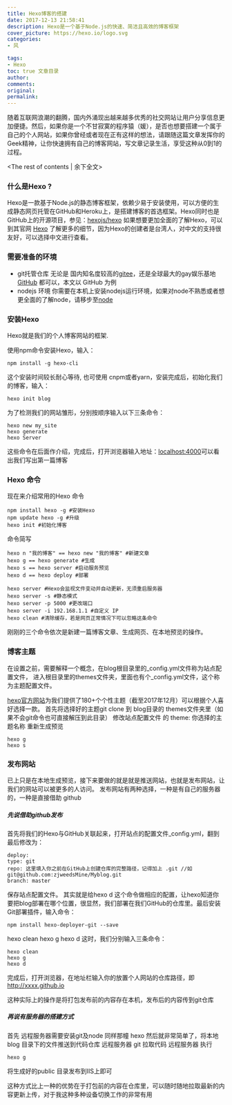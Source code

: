 ```yaml
---
title: Hexo博客的搭建
date: 2017-12-13 21:58:41
description: Hexo是一个基于Node.js的快速、简洁且高效的博客框架
cover_picture: https://hexo.io/logo.svg
categories:
- 风

tags:
- Hexo
toc: true 文章目录
author:
comments:
original:
permalink:
---
```

随着互联网浪潮的翻腾，国内外涌现出越来越多优秀的社交网站让用户分享信息更加便捷。然后，如果你是一个不甘寂寞的程序猿（媛），是否也想要搭建一个属于自己的个人网站，如果你曾经或者现在正有这样的想法，请跟随这篇文章发挥你的Geek精神，让你快速拥有自己的博客网站，写文章记录生活，享受这种从0到1的过程。


<!-- more -->
<The rest of contents | 余下全文>
### 什么是Hexo ?
Hexo是一款基于Node.js的静态博客框架，依赖少易于安装使用，可以方便的生成静态网页托管在GitHub和Heroku上，是搭建博客的首选框架。Hexo同时也是GitHub上的开源项目，参见：[hexojs/hexo](https://github.com/hexojs/hexo) 如果想要更加全面的了解Hexo，可以到其官网 [Hexo](https://hexo.io/zh-cn/index.html) 了解更多的细节，因为Hexo的创建者是台湾人，对中文的支持很友好，可以选择中文进行查看。

### 需要准备的环境
   - git托管仓库
     无论是 国内知名度较高的[gitee](https://gitee.com/)，还是全球最大的gay娱乐基地 [GitHub](https://github.com/)  都可以，本文以 GitHub 为例
   - nodejs 环境
     你需要在本机上安装nodejs运行环境，如果对node不熟悉或者想更全面的了解node，请移步至[node](http://nodejs.cn/)

### 安装Hexo
   Hexo就是我们的个人博客网站的框架.

   使用npm命令安装Hexo，输入：
   ```
   npm install -g hexo-cli

   ```

   这个安装时间较长耐心等待, 也可使用 cnpm或者yarn，安装完成后，初始化我们的博客，输入：

   ```
   hexo init blog
   ```
   为了检测我们的网站雏形，分别按顺序输入以下三条命令：

   ```
   hexo new my_site
   hexo generate
   hexo Server
   ```
   这些命令在后面作介绍，完成后，打开浏览器输入地址：[localhost:4000](https//:localhost:4000)可以看出我们写出第一篇博客

### Hexo 命令

现在来介绍常用的Hexo 命令

```
npm install hexo -g #安装Hexo
npm update hexo -g #升级
hexo init #初始化博客
```

命令简写
```
hexo n "我的博客" == hexo new "我的博客" #新建文章
hexo g == hexo generate #生成
hexo s == hexo server #启动服务预览
hexo d == hexo deploy #部署

hexo server #Hexo会监视文件变动并自动更新，无须重启服务器
hexo server -s #静态模式
hexo server -p 5000 #更改端口
hexo server -i 192.168.1.1 #自定义 IP
hexo clean #清除缓存，若是网页正常情况下可以忽略这条命令
```

刚刚的三个命令依次是新建一篇博客文章、生成网页、在本地预览的操作。

### 博客主题
在设置之前，需要解释一个概念，在blog根目录里的_config.yml文件称为站点配置文件，
进入根目录里的themes文件夹，里面也有个_config.yml文件，这个称为主题配置文件。

[hexo官方网站](https://hexo.io/themes/)为我们提供了180+个个性主题（截至2017年12月）可以根据个人喜好选择一款。
 首先将选择好的主题git clone 到 blog目录的 themes文件夹里（如果不会git命令也可直接解压到此目录）
 修改站点配置文件 的 theme: 你选择的主题名称
 重新生成预览
 ```
 hexo g
 hexo s
 ```

### 发布网站

已上只是在本地生成预览，接下来要做的就是就是推送网站，也就是发布网站，让我们的网站可以被更多的人访问。
发布网站有两种选择，一种是有自己的服务器的，一种是直接借助 github

##### 先说借助github发布
首先将我们的Hexo与GitHub关联起来，打开站点的配置文件_config.yml，翻到最后修改为：
```
deploy:
type: git
repo: 这里填入你之前在GitHub上创建仓库的完整路径，记得加上 .git //如git@github.com:zjweedsMine/Myblog.git
branch: master
```
保存站点配置文件。
其实就是给hexo d 这个命令做相应的配置，让hexo知道你要把blog部署在哪个位置，很显然，我们部署在我们GitHub的仓库里。最后安装Git部署插件，输入命令：
```
npm install hexo-deployer-git --save
```
hexo clean
hexo g
hexo d
这时，我们分别输入三条命令：

```
hexo clean
hexo g
hexo d
```
完成后，打开浏览器，在地址栏输入你的放置个人网站的仓库路径，即 http://xxxx.github.io

这种实际上的操作是将打包发布前的内容存在本机，发布后的内容传到git仓库


##### 再说有服务器的搭建方式
首先 远程服务器需要安装git及node
同样那幢 hexo
然后就非常简单了，将本地blog 目录下的文件推送到代码仓库
远程服务器 git  拉取代码
远程服务器 执行
```
hexo g
```
将生成好的public 目录发布到IIS上即可

这种方式比上一种的优势在于打包前的内容在仓库里，可以随时随地拉取最新的内容更新上传，对于我这种多种设备切换工作的非常有用
